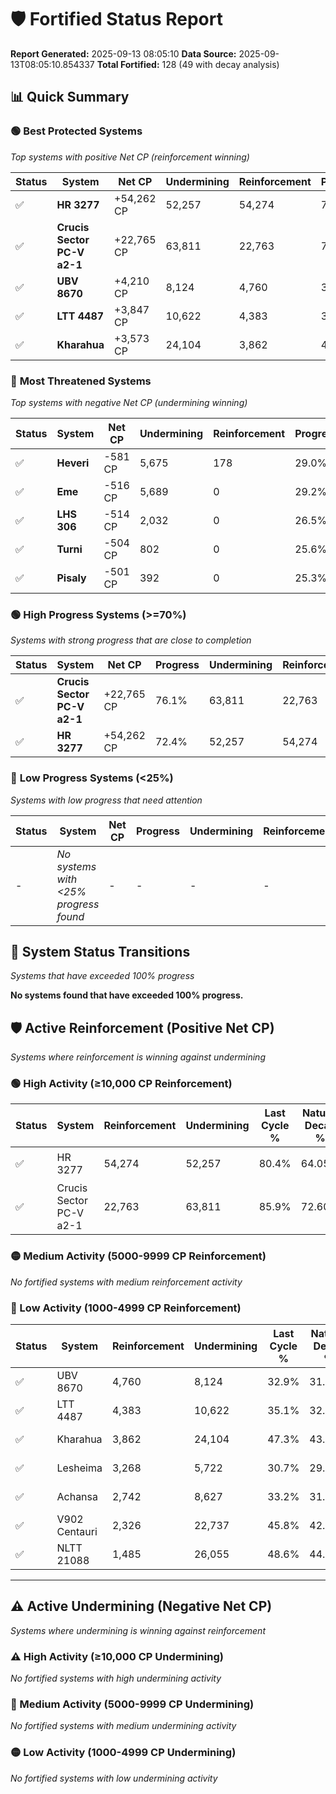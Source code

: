 # 🛡️ Fortified Status Report

**Report Generated:** 2025-09-13 08:05:10
**Data Source:** 2025-09-13T08:05:10.854337
**Total Fortified:** 128 (49 with decay analysis)

## 📊 Quick Summary

### 🟢 **Best Protected Systems**
*Top systems with positive Net CP (reinforcement winning)*

| Status | System | Net CP | Undermining | Reinforcement | Progress |
|--------|--------|--------|-------------|---------------|----------|
| ✅ | **HR 3277** | +54,262 CP | 52,257 | 54,274 | 72.4% |
| ✅ | **Crucis Sector PC-V a2-1** | +22,765 CP | 63,811 | 22,763 | 76.1% |
| ✅ | **UBV 8670** | +4,210 CP | 8,124 | 4,760 | 31.7% |
| ✅ | **LTT 4487** | +3,847 CP | 10,622 | 4,383 | 33.5% |
| ✅ | **Kharahua** | +3,573 CP | 24,104 | 3,862 | 43.6% |

### 🔴 **Most Threatened Systems**
*Top systems with negative Net CP (undermining winning)*

| Status | System | Net CP | Undermining | Reinforcement | Progress |
|--------|--------|--------|-------------|---------------|----------|
| ✅ | **Heveri** | -581 CP | 5,675 | 178 | 29.0% |
| ✅ | **Eme** | -516 CP | 5,689 | 0 | 29.2% |
| ✅ | **LHS 306** | -514 CP | 2,032 | 0 | 26.5% |
| ✅ | **Turni** | -504 CP | 802 | 0 | 25.6% |
| ✅ | **Pisaly** | -501 CP | 392 | 0 | 25.3% |

### 🟢 **High Progress Systems (>=70%)**
*Systems with strong progress that are close to completion*

| Status | System | Net CP | Progress | Undermining | Reinforcement |
|--------|--------|--------|----------|-------------|---------------|
| ✅ | **Crucis Sector PC-V a2-1** | +22,765 CP | 76.1% | 63,811 | 22,763 |
| ✅ | **HR 3277** | +54,262 CP | 72.4% | 52,257 | 54,274 |

### 🔴 **Low Progress Systems (<25%)**
*Systems with low progress that need attention*

| Status | System | Net CP | Progress | Undermining | Reinforcement |
|--------|--------|--------|----------|-------------|---------------|
| - | *No systems with <25% progress found* | - | - | - | - |
## 🔄 System Status Transitions
*Systems that have exceeded 100% progress*

**No systems found that have exceeded 100% progress.**

## 🛡️ Active Reinforcement (Positive Net CP)
*Systems where reinforcement is winning against undermining*

### 🟢 High Activity (≥10,000 CP Reinforcement)

| Status | System | Reinforcement | Undermining | Last Cycle % | Natural Decay % | Current Progress % | Current CP | Net CP | Activity |
|--------|--------|---------------|-------------|--------------|-----------------|-------------------|------------|--------|----------|
| ✅ | HR 3277 | 54,274 | 52,257 | 80.4% | 64.05% | 72.4% | 470,600 | +54,262 | 🟢 High Reinforcement |
| ✅ | Crucis Sector PC-V a2-1 | 22,763 | 63,811 | 85.9% | 72.60% | 76.1% | 494,649 | +22,765 | 🟢 High Reinforcement |

### 🟡 Medium Activity (5000-9999 CP Reinforcement)

*No fortified systems with medium reinforcement activity*

### 🔴 Low Activity (1000-4999 CP Reinforcement)

| Status | System | Reinforcement | Undermining | Last Cycle % | Natural Decay % | Current Progress % | Current CP | Net CP | Activity |
|--------|--------|---------------|-------------|--------------|-----------------|-------------------|------------|--------|----------|
| ✅ | UBV 8670 | 4,760 | 8,124 | 32.9% | 31.05% | 31.7% | 206,050 | +4,210 | 🔵 Low Reinforcement |
| ✅ | LTT 4487 | 4,383 | 10,622 | 35.1% | 32.91% | 33.5% | 217,750 | +3,847 | 🔵 Low Reinforcement |
| ✅ | Kharahua | 3,862 | 24,104 | 47.3% | 43.05% | 43.6% | 283,400 | +3,573 | 🔵 Low Reinforcement |
| ✅ | Lesheima | 3,268 | 5,722 | 30.7% | 29.36% | 29.8% | 193,700 | +2,834 | 🔵 Low Reinforcement |
| ✅ | Achansa | 2,742 | 8,627 | 33.2% | 31.54% | 31.9% | 207,350 | +2,347 | 🔵 Low Reinforcement |
| ✅ | V902 Centauri | 2,326 | 22,737 | 45.8% | 42.00% | 42.3% | 274,950 | +1,977 | 🔵 Low Reinforcement |
| ✅ | NLTT 21088 | 1,485 | 26,055 | 48.6% | 44.43% | 44.6% | 289,900 | +1,112 | 🔵 Low Reinforcement |


---

## ⚠️ Active Undermining (Negative Net CP)
*Systems where undermining is winning against reinforcement*

### ⚠️ High Activity (≥10,000 CP Undermining)

*No fortified systems with high undermining activity*

### 🔶 Medium Activity (5000-9999 CP Undermining)

*No fortified systems with medium undermining activity*

### 🟡 Low Activity (1000-4999 CP Undermining)

*No fortified systems with low undermining activity*
